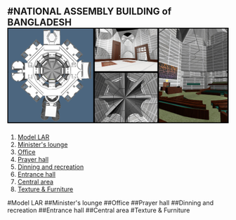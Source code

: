 #NATIONAL ASSEMBLY BUILDING of BANGLADESH
![banner](https://github.com/marteresagh/Project-2016/blob/master/462095/banner.jpg)
---
1. [Model LAR](https://github.com/marteresagh/Project-2016/blob/master/462095/README.md#model-lar)
  1. [Minister's lounge](https://github.com/marteresagh/Project-2016/blob/master/462095/README.md#ministers-lounge)
  2. [Office](https://github.com/marteresagh/Project-2016/blob/master/462095/README.md#office)
  3. [Prayer hall](https://github.com/marteresagh/Project-2016/blob/master/462095/README.md#prayer-hall)
  4. [Dinning and recreation](https://github.com/marteresagh/Project-2016/blob/master/462095/README.md#dinning-and-recreation)
  5. [Entrance hall](https://github.com/marteresagh/Project-2016/blob/master/462095/README.md#entrance-hall)
  6. [Central area](https://github.com/marteresagh/Project-2016/blob/master/462095/README.md#central-area)
2. [Texture & Furniture](https://github.com/marteresagh/Project-2016/blob/master/462095/README.md#texture--furniture)
  
#Model LAR
##Minister's lounge
##Office
##Prayer hall
##Dinning and recreation
##Entrance hall
##Central area
#Texture & Furniture
